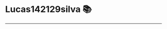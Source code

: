 # Lucas142129silva 📚
****
<!--
**lucas142129silva/lucas142129silva** is a ✨ _special_ ✨ repository because its `README.md` (this file) appears on your GitHub profile.

Here are some ideas to get you started:

- 🔭 I’m currently working on ...
- 🌱 I’m currently learning ...
- 👯 I’m looking to collaborate on ...
- 🤔 I’m looking for help with ...
- 💬 Ask me about ...
- 📫 How to reach me: ...
- 😄 Pronouns: ...
- ⚡ Fun fact: ...
-->

<!--
<div><img src="https://upload.wikimedia.org/wikipedia/commons/thumb/e/ed/Pandas_logo.svg/2560px-Pandas_logo.svg.png"
     style="width:105px;height:48px"></img></div>
<div><img src="https://upload.wikimedia.org/wikipedia/commons/9/96/Pytorch_logo.png"
     style="width:150px;height:38px"></img></div>
-->
